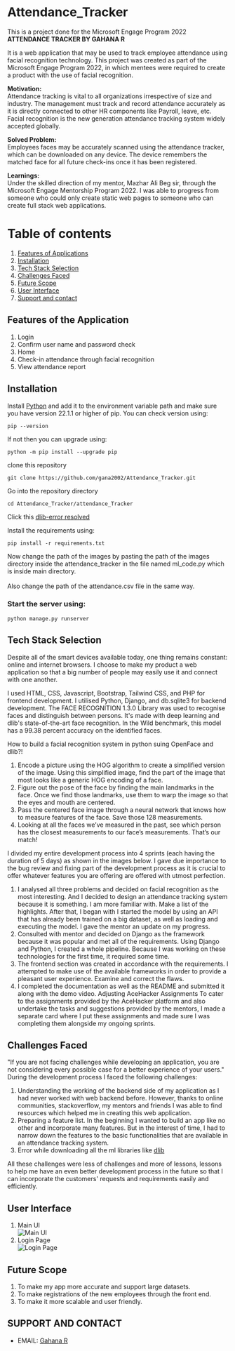# Attendance_Tracker
This is a project done for the Microsoft Engage Program 2022 <br>
**ATTENDANCE TRACKER BY GAHANA R**

It is a web application that may be used to track employee attendance using facial recognition technology. This project was created as part of the 
Microsoft Engage Program 2022, in which mentees were required to create a product with the use of facial recognition.

**Motivation:**<br>
Attendance tracking is vital to all organizations irrespective of size and industry. The management must track and record attendance accurately as it is
directly connected to other HR components like Payroll, leave, etc. Facial recognition is the new generation attendance tracking system widely accepted globally.

**Solved Problem:**<br> 
Employees faces may be accurately scanned using the attendance tracker, which can be downloaded on any device. The device remembers the matched face
for all future check-ins once it has been registered.

**Learnings:**<br> 
Under the skilled direction of my mentor, Mazhar Ali Beg sir, through the Microsoft Engage Mentorship Program 2022. I was able to progress from someone who
could only create static web pages to someone who can create full stack web applications.

# Table of contents	
1. [Features of Applications](#features-of-the-application)
2. [Installation](#installation)
3. [Tech Stack Selection](#tech-stack-selection)
4. [Challenges Faced](#challenges-faced)
5. [Future Scope](#future-scope)
6. [User Interface](#user-interface)
7. [Support and contact](#support-and-contact)

## Features of the Application
1. Login 
2. Confirm user name and password check 
3. Home 
4. Check-in attendance through facial recognition 
5. View attendance report

## Installation
Install [Python](https://www.python.org/) and add it to the environment variable path and make sure you have version 22.1.1 or higher of pip. You can check version using:
``` 
pip --version
```
If not then you can upgrade using:
```
python -m pip install --upgrade pip
```
clone this repository
```
git clone https://github.com/gana2002/Attendance_Tracker.git
```
Go into the repository directory
```
cd Attendance_Tracker/attendance_Tracker
```
Click this [dlib-error resolved](https://github.com/datamagic2020/Install-dlib)

Install the requirements using:
```
pip install -r requirements.txt
```
Now change the path of the images by pasting the path of the images directory inside the attendance_tracker in the file named ml_code.py which is inside main directory.<br><br>
Also change the path of the attendance.csv file in the same way.

### Start the server using:
```
python manage.py runserver
```

## Tech Stack Selection 
Despite all of the smart devices available today, one thing remains constant: online and internet browsers. I choose to make my product a web application so that 
a big number of people may easily use it and connect with one another.

I used HTML, CSS, Javascript, Bootstrap, Tailwind CSS, and PHP for frontend development. I utilised Python, Django, and db.sqlite3 for backend development.
The FACE RECOGNITION 1.3.0 Library was used to recognise faces and distinguish between persons. It's made with deep learning and dlib's state-of-the-art face 
recognition. In the Wild benchmark, this model has a 99.38 percent accuracy on the identified faces.

How to build a facial recognition system in python suing OpenFace and dlib?!

1.	Encode a picture using the HOG algorithm to create a simplified version of the image. Using this simplified image, find the part of the image that most looks 
	  like a generic HOG encoding of a face.
2.	Figure out the pose of the face by finding the main landmarks in the face. Once we find those landmarks, use them to warp the image so that the eyes and mouth 
   	are centered.
3.	Pass the centered face image through a neural network that knows how to measure features of the face. Save those 128 measurements.
4.	Looking at all the faces we’ve measured in the past, see which person has the closest measurements to our face’s measurements. That’s our match!

I divided my entire development process into 4 sprints (each having the duration of 5 days) as shown in the images below. I gave due importance to the bug review and 
fixing part of the development process as it is crucial to offer whatever features you are offering are offered with utmost perfection.

1. I analysed all three problems and decided on facial recognition as the most interesting. And I decided to design an attendance tracking system because it is something. I am more familiar with. Make a list of the highlights. After that, I began with I started the model by using an API that has already been trained on a big dataset, as well as loading and executing the model. I gave the mentor an update on my progress.
2. Consulted with mentor and decided on Django as the framework because it was popular and met all of the requirements. Using Django and Python, I created a whole pipeline. Because I was working on these technologies for the first time, it required some time.
3. The frontend section was created in accordance with the requirements. I attempted to make use of the available frameworks in order to provide a pleasant user experience. Examine and correct the flaws.
4. I completed the documentation as well as the README and submitted it along with the demo video. Adjusting AceHacker Assignments To cater to the assignments provided by the AceHacker platform and also undertake the tasks and suggestions provided by the mentors, I made a separate card where I put these assignments and made sure I was completing them alongside my ongoing sprints.


## Challenges Faced
"If you are not facing challenges while developing an application, you are not considering every possible case for a better experience of your users."<br>
During the development process I faced the following challenges:
1. Understanding the working of the backend side of my application as I had never worked with web backend before. However, thanks to online communities, 
 stackoverflow, my mentors and friends I was able to find resources which helped me in creating this web application.
2. Preparing a feature list. In the beginning I wanted to build an app like no other and incorporate many features. But in the interest of time, I had to narrow down the features to the basic functionalities that are available in an attendance tracking system. 
3. Error while downloading all the ml libraries like [dlib](https://github.com/datamagic2020/Install-dlib)

All these challenges were less of challenges and more of lessons, lessons to help me have an even better development process in the future so that I can incorporate the customers' requests and requirements easily and efficiently.

## User Interface
1. Main UI<br>
![Main UI](https://github.com/gana2002/Attendance-Tracking-/blob/main/WhatsApp%20Image%202022-05-29%20at%203.02.08%20PM%20(2).jpeg?raw=true)
2. Login Page<br>
![Login Page](https://github.com/gana2002/Attendance-Tracking-/blob/main/WhatsApp%20Image%202022-05-29%20at%203.02.08%20PM%20(1).jpeg)
## Future Scope
1. To make my app more accurate and support large datasets.
2. To make registrations of the new employees through the front end.
3. To make it more scalable and user friendly.

## SUPPORT AND CONTACT 
* EMAIL: [Gahana R](mailto:writetogahana@gmail.com) 
